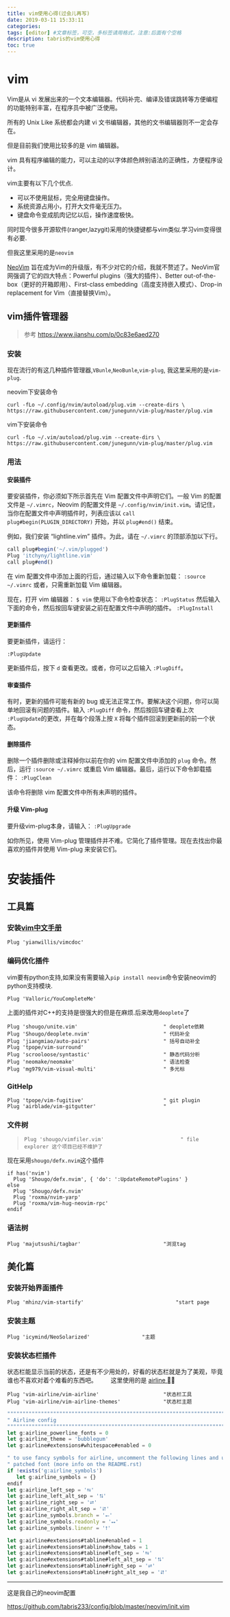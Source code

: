 ```yaml
---
title: vim使用心得(过会儿再写)
date: 2019-03-11 15:33:11
categories:  
tags: [editor] #文章标签，可空，多标签请用格式，注意:后面有个空格
description: tabris的vim使用心得
toc: true
---
```




# vim

Vim是从 vi 发展出来的一个文本编辑器。代码补完、编译及错误跳转等方便编程的功能特别丰富，在程序员中被广泛使用。

所有的 Unix Like 系统都会内建 vi 文书编辑器，其他的文书编辑器则不一定会存在。

但是目前我们使用比较多的是 vim 编辑器。

vim 具有程序编辑的能力，可以主动的以字体颜色辨别语法的正确性，方便程序设计。

vim主要有以下几个优点.

- 可以不使用鼠标，完全用键盘操作。
- 系统资源占用小，打开大文件毫无压力。
- 键盘命令变成肌肉记忆以后，操作速度极快。

同时现今很多开源软件(ranger,lazygit)采用的快捷键都与vim类似.学习vim变得很有必要.

但我这里采用的是`neovim`

[NeoVim](https://neovim.io/) 旨在成为Vim的升级版，有不少对它的介绍，我就不赘述了。NeoVim官网强调了它的四大特点：Powerful plugins（强大的插件）、Better out-of-the-box（更好的开箱即用）、First-class embedding（高度支持嵌入模式）、Drop-in replacement for Vim（直接替换Vim）。

## vim插件管理器

> 参考 https://www.jianshu.com/p/0c83e6aed270

### 安装

现在流行的有这几种插件管理器,`VBunle`,`NeoBunle`,`vim-plug`, 我这里采用的是`vim-plug`.

neovim下安装命令

```shell
curl -fLo ~/.config/nvim/autoload/plug.vim --create-dirs \ https://raw.githubusercontent.com/junegunn/vim-plug/master/plug.vim
```

vim下安装命令

```shell
curl -fLo ~/.vim/autoload/plug.vim --create-dirs \ https://raw.githubusercontent.com/junegunn/vim-plug/master/plug.vim
```

### 用法

#### 安装插件

要安装插件，你必须如下所示首先在 Vim 配置文件中声明它们。一般 Vim 的配置文件是 `~/.vimrc`，Neovim 的配置文件是 `~/.config/nvim/init.vim`。请记住，当你在配置文件中声明插件时，列表应该以 `call plug#begin(PLUGIN_DIRECTORY)` 开始，并以 `plug#end()` 结束。

例如，我们安装 “lightline.vim” 插件。为此，请在 `~/.vimrc` 的顶部添加以下行。

```typescript
call plug#begin('~/.vim/plugged')
Plug 'itchyny/lightline.vim'
call plug#end()
```

在 vim 配置文件中添加上面的行后，通过输入以下命令重新加载：
 `:source ~/.vimrc`
 或者，只需重新加载 Vim 编辑器。

 现在，打开 vim 编辑器：
 `$ vim`
 使用以下命令检查状态：
 `:PlugStatus`
 然后输入下面的命令，然后按回车键安装之前在配置文件中声明的插件。
 `:PlugInstall`

#### 更新插件

要更新插件，请运行：

```
:PlugUpdate
```

更新插件后，按下 `d` 查看更改。或者，你可以之后输入 `:PlugDiff`。

#### 审查插件

有时，更新的插件可能有新的 bug 或无法正常工作。要解决这个问题，你可以简单地回滚有问题的插件。输入 `:PlugDiff` 命令，然后按回车键查看上次 `:PlugUpdate`的更改，并在每个段落上按 `X` 将每个插件回滚到更新前的前一个状态。

#### 删除插件

删除一个插件删除或注释掉你以前在你的 vim 配置文件中添加的 `plug` 命令。然后，运行 `:source ~/.vimrc` 或重启 Vim 编辑器。最后，运行以下命令卸载插件：
 `:PlugClean`

该命令将删除 vim 配置文件中所有未声明的插件。

#### 升级 Vim-plug

要升级vim-plug本身，请输入：
 `:PlugUpgrade`

如你所见，使用 Vim-plug 管理插件并不难。它简化了插件管理。现在去找出你最喜欢的插件并使用 Vim-plug 来安装它们。

# 安装插件

## 工具篇

### 安装[vim中文手册](https://github.com/yianwillis/vimcdoc)

`Plug 'yianwillis/vimcdoc'`

### 编码优化插件

vim要有python支持,如果没有需要输入`pip install neovim`命令安装neovim的python支持模块.

`Plug 'Valloric/YouCompleteMe'`

上面的插件对C++的支持是很强大的但是在麻烦.后来改用`deoplete`了

```
Plug 'shougo/unite.vim'                            " deoplete依赖
Plug 'Shougo/deoplete.nvim'                        " 代码补全
Plug 'jiangmiao/auto-pairs'                        " 括号自动补全
Plug 'tpope/vim-surround'
Plug 'scrooloose/syntastic'                        " 静态代码分析
Plug 'neomake/neomake'                             " 语法检查
Plug 'mg979/vim-visual-multi'                      " 多光标 
```

### GitHelp

```
Plug 'tpope/vim-fugitive'                          " git plugin
Plug 'airblade/vim-gitgutter'                      "
```

### 文件树

> ```
> Plug 'shougo/vimfiler.vim'                         " file explorer 这个项目已经不维护了
> ```

现在采用`shougo/defx.nvim`这个插件

```
if has('nvim')
  Plug 'Shougo/defx.nvim', { 'do': ':UpdateRemotePlugins' }
else
  Plug 'Shougo/defx.nvim'
  Plug 'roxma/nvim-yarp'
  Plug 'roxma/vim-hug-neovim-rpc'
endif
```

### 语法树

```
Plug 'majutsushi/tagbar'                           "浏览tag    
```

## **美化篇**

### 安装开始界面插件

```
Plug 'mhinz/vim-startify'                              "start page
```

### 安装主题

`Plug 'icymind/NeoSolarized'                 "主题    `

### 安装状态栏插件

状态栏能显示当前的状态，还是有不少用处的，好看的状态栏就是为了美观，毕竟谁也不喜欢对着个难看的东西吧。
 　　这里使用的是 [airline ](https://link.jianshu.com?t=https%3A%2F%2Fgithub.com%2Fvim-airline%2Fvim-airline)：

```
Plug 'vim-airline/vim-airline'                     "状态栏工具    
Plug 'vim-airline/vim-airline-themes'              "状态栏主题    
```

```typescript
""""""""""""""""""""""""""""""""""""""""""""""""""""""""""""""""""""""""""""""""
" Airline config
""""""""""""""""""""""""""""""""""""""""""""""""""""""""""""""""""""""""""""""""
let g:airline_powerline_fonts = 0
let g:airline_theme = 'bubblegum'
let g:airline#extensions#whitespace#enabled = 0

" to use fancy symbols for airline, uncomment the following lines and use a
" patched font (more info on the README.rst)
if !exists('g:airline_symbols')
   let g:airline_symbols = {}
endif
let g:airline_left_sep = '⮀'
let g:airline_left_alt_sep = '⮁'
let g:airline_right_sep = '⮂'
let g:airline_right_alt_sep = '⮃'
let g:airline_symbols.branch = '⭠'
let g:airline_symbols.readonly = '⭤'
let g:airline_symbols.linenr = '⭡'

let g:airline#extensions#tabline#enabled = 1
let g:airline#extensions#tabline#show_tabs = 1
let g:airline#extensions#tabline#left_sep = '⮀'
let g:airline#extensions#tabline#left_alt_sep = '⮁'
let g:airline#extensions#tabline#right_sep = '⮂'
let g:airline#extensions#tabline#right_alt_sep = '⮃'
```









-----

这是我自己的neovim配置

https://github.com/tabris233/config/blob/master/neovim/init.vim

